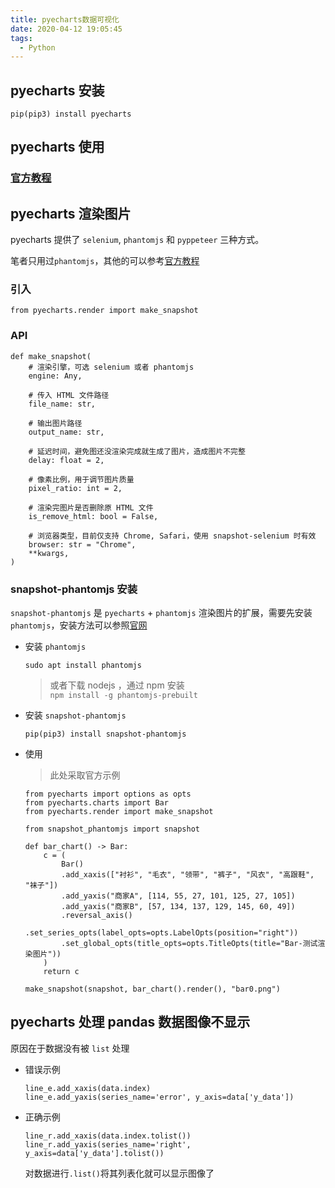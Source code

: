 ```yaml
---
title: pyecharts数据可视化
date: 2020-04-12 19:05:45
tags:
  - Python
---
```


## pyecharts 安装

`pip(pip3) install pyecharts`

## pyecharts 使用

### [官方教程](https://pyecharts.org/#/zh-cn/quickstart)

## pyecharts 渲染图片

pyecharts 提供了 `selenium`, `phantomjs` 和 `pyppeteer` 三种方式。

笔者只用过`phantomjs`，其他的可以参考[官方教程](https://pyecharts.org/#/zh-cn/render_images)

### 引入

```
from pyecharts.render import make_snapshot
```

### API

```
def make_snapshot(
    # 渲染引擎，可选 selenium 或者 phantomjs
    engine: Any,

    # 传入 HTML 文件路径
    file_name: str,

    # 输出图片路径
    output_name: str,

    # 延迟时间，避免图还没渲染完成就生成了图片，造成图片不完整
    delay: float = 2,

    # 像素比例，用于调节图片质量
    pixel_ratio: int = 2,

    # 渲染完图片是否删除原 HTML 文件
    is_remove_html: bool = False,

    # 浏览器类型，目前仅支持 Chrome, Safari，使用 snapshot-selenium 时有效
    browser: str = "Chrome",
    **kwargs,
)
```

### snapshot-phantomjs 安装

`snapshot-phantomjs` 是 `pyecharts` + `phantomjs` 渲染图片的扩展，需要先安装 `phantomjs`，安装方法可以参照[官网](hantomjs.org/download.html)

- 安装 `phantomjs`

  `sudo apt install phantomjs`

  > 或者下载 nodejs ，通过 npm 安装  
  > `npm install -g phantomjs-prebuilt`

- 安装 `snapshot-phantomjs`

  `pip(pip3) install snapshot-phantomjs`

* 使用

  > 此处采取官方示例

  ```
  from pyecharts import options as opts
  from pyecharts.charts import Bar
  from pyecharts.render import make_snapshot

  from snapshot_phantomjs import snapshot

  def bar_chart() -> Bar:
      c = (
          Bar()
          .add_xaxis(["衬衫", "毛衣", "领带", "裤子", "风衣", "高跟鞋", "袜子"])
          .add_yaxis("商家A", [114, 55, 27, 101, 125, 27, 105])
          .add_yaxis("商家B", [57, 134, 137, 129, 145, 60, 49])
          .reversal_axis()
          .set_series_opts(label_opts=opts.LabelOpts(position="right"))
          .set_global_opts(title_opts=opts.TitleOpts(title="Bar-测试渲染图片"))
      )
      return c

  make_snapshot(snapshot, bar_chart().render(), "bar0.png")
  ```

## pyecharts 处理 pandas 数据图像不显示

原因在于数据没有被 `list` 处理

- 错误示例

  ```
  line_e.add_xaxis(data.index)
  line_e.add_yaxis(series_name='error', y_axis=data['y_data'])
  ```

- 正确示例

  ```
  line_r.add_xaxis(data.index.tolist())
  line_r.add_yaxis(series_name='right', y_axis=data['y_data'].tolist())
  ```

  对数据进行`.list()`将其列表化就可以显示图像了
